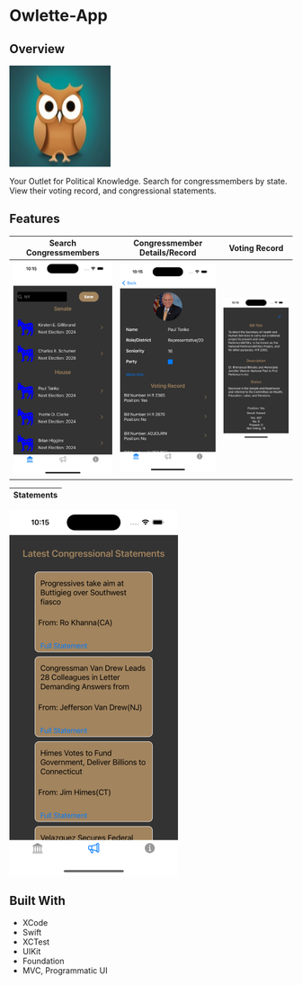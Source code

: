 # Owlette-App

## Overview

![Logo](Owlette-App/Owlette-App/Assets.xcassets/AppIcon.appiconset/OweletteLogo_iOS7.png)

Your Outlet for Political Knowledge. Search for congressmembers by state. View their voting record, and congressional statements.

## Features 

Search Congressmembers | Congressmember Details/Record | Voting Record          
---------------------- | ----------------------------- | -----------------------   
![Search](Owlette-App/Owlette-App/Assets.xcassets/AppFeatureImages/Owlette-Search.png) | ![Details](Owlette-App/Owlette-App/Assets.xcassets/AppFeatureImages/Owlette-MemberAndRecord.png) | ![Voting](Owlette-App/Owlette-App/Assets.xcassets/AppFeatureImages/Owlette-RecordDetails.png)


Statements |
---------- |
![Statements](Owlette-App/Owlette-App/Assets.xcassets/AppFeatureImages/Owlette-Statements.png)

## Built With

* XCode
* Swift
* XCTest
* UIKit
* Foundation
* MVC, Programmatic UI
